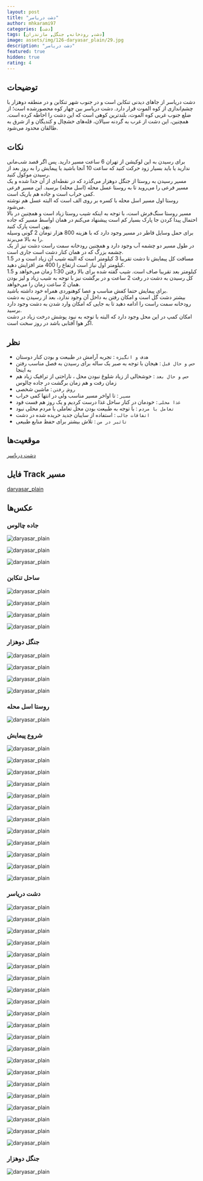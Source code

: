 ```yaml
---
layout: post
title: "دشت دریاسر"
author: mhkarami97
categories: [دشت]
tags: [دشت, رودخانه, جنگل, مازندران]
image: assets/img/126-daryasar_plain/29.jpg
description: "دشت دریاسر"
featured: true
hidden: true
rating: 4
---
```


## توضیحات
دشت دریاسر از جاهای دیدنی تنکابن است و در جنوب شهر تنکابن و در منطقه دوهزار با چشم‌اندازی از کوه الموت قرار دارد. دشت دریاسر بین چهار کوه محصورشده است؛ از ضلع جنوب غربی کوه الموت، بلندترین کوهی است که این دشت را احاطه کرده است. همچنین، این دشت از غرب به گردنه سیالان، قله‌های خشچال و کندیگان و از شرق به طالقان محدود می‌شود.  

## نکات
برای رسیدن به این لوکیشن از تهران 6 ساعت مسیر دارید. پس اگر قصد شب‌مانی ندارید یا باید بسیار زود حرکت کنید که ساعت 10 آنجا باشید یا پیمایش را به روز بعد از رسیدن موکول کنید.  
مسیر رسیدن به روستا از جنگل دوهزار می‌گذرد که در نقطه‌ای از آن جدا شده و یک مسیر فرعی را می‌روید تا به روستا عسل محله (اسل محله) برسید. این مسیر فرعی کمی خراب است و جاده هم باریک است.  
روستا اول مسیر اسل محله با کسره بر روی الف است که البته عسل هم نوشته می‌شود.  
مسیر روستا سنگ‌فرش است، با توجه به اینکه شیب روستا زیاد است و همچنین در بالا احتمال پیدا کردن جا پارک بسیار کم است پیشنهاد می‌کنم در همان اواسط مسیر که جاده پهن است پارک کنید.  
برای حمل وسایل قاطر در مسیر وجود دارد که با هزینه 800 هزار تومان 2 گونی وسیله را به بالا می‌برند.  
در طول مسیر دو چشمه آب وجود دارد و همچنین رودخانه سمت راست دشت نیز از یک چشمه بزرگ که در همان کنار دشت است جاری است.  
مسافت کل پیمایش تا دشت تقریبا 3 کیلومتر است که البته شیب آن زیاد است و در 1.5 کیلومتر اول نیاز است ارتفاع را 400 متر افزایش دهید.  
1.5 کیلومتر بعد تقریبا صاف است. شیب گفته شده برای بالا رفتن 1:30 زمان می‌خواهد و کل رسیدن به دشت در رفت 2 ساعت و در برگشت نیز با توجه به شیب زیاد و لیز بودن همان 2 ساعت زمان را می‌خواهد.  
برای پیمایش حتما کفش مناسب و عصا کوهنوردی همراه خود داشته باشید.  
بیشتر دشت گل است و امکان رفتن به داخل آن وجود ندارد، بعد از رسیدن به دشت رودخانه سمت راست را ادامه دهید تا به جایی که امکان وارد شدن به دشت وجود دارد برسید.  
امکان کمپ در این محل وجود دارد که البته با توجه به نبود پوشش درخت زیاد در دشت اگر هوا آفتابی باشد در روز سخت است.  

## نظر
 - `هدف و انگیزه` : تجربه آرامش در طبیعت و بودن کنار دوستان
 - `حس و حال قبل` : هیجان با توجه به صبر یک ساله برای رسیدن به فصل مناسب رفتن به اینجا
 - `حس و حال بعد` : خوشحالی از زیاد شلوغ نبودن محل ، ناراحتی از ترافیک زیاد هم زمان رفت و هم زمان برگشت در جاده چالوس
 - `روش رفتن` : ماشین شخصی
 - `مسیر` : تا اواخر مسیر مناسب ولی در انتها کمی خراب
 - `غذا محلی` : خودمان در کنار ساحل غذا درست کردیم و یک روز هم فست فود
 - `تعامل با مردم` : با توجه به طبیعت بودن محل تعاملی با مردم محلی نبود
 - `اتفاقات جالب` : استفاده از سایبان جدید خریده شده در دشت
 - `تاثیر در من` : تلاش بیشتر برای حفظ منابع طبیعی

## موقعیت‌ها
[دشت دریاسر](https://www.google.com/maps/place/%D8%AF%D8%B4%D8%AA+%D8%AF%D8%B1%DB%8C%D8%A7%D8%B3%D8%B1%E2%80%AD/data=!4m2!3m1!1s0x3f8b807e1070b083:0x586004d2dc42eb50?sa=X&ved=1t:155783&ictx=111)  

## فایل Track مسیر
[daryasar_plain](/assets/img/126-daryasar_plain/01.gpx)  

## عکس‌ها

### جاده چالوس

![daryasar_plain](/assets/img/126-daryasar_plain/01.jpg)  
  
![daryasar_plain](/assets/img/126-daryasar_plain/02.jpg)  
  
![daryasar_plain](/assets/img/126-daryasar_plain/03.jpg)  

### ساحل تنکابن
  
![daryasar_plain](/assets/img/126-daryasar_plain/04.jpg)  
  
![daryasar_plain](/assets/img/126-daryasar_plain/05.jpg)  
  
![daryasar_plain](/assets/img/126-daryasar_plain/06.jpg)  
  
![daryasar_plain](/assets/img/126-daryasar_plain/07.jpg)  

### جنگل دوهزار
  
![daryasar_plain](/assets/img/126-daryasar_plain/08.jpg)  
  
![daryasar_plain](/assets/img/126-daryasar_plain/09.jpg)  
  
![daryasar_plain](/assets/img/126-daryasar_plain/10.jpg)  
  
![daryasar_plain](/assets/img/126-daryasar_plain/11.jpg)  

### روستا اسل محله
  
![daryasar_plain](/assets/img/126-daryasar_plain/12.jpg)  

### شروع پیمایش
  
![daryasar_plain](/assets/img/126-daryasar_plain/13.jpg)  
  
![daryasar_plain](/assets/img/126-daryasar_plain/14.jpg)  
  
![daryasar_plain](/assets/img/126-daryasar_plain/15.jpg)  
  
![daryasar_plain](/assets/img/126-daryasar_plain/16.jpg)  
  
![daryasar_plain](/assets/img/126-daryasar_plain/17.jpg)  
  
![daryasar_plain](/assets/img/126-daryasar_plain/18.jpg)  
  
![daryasar_plain](/assets/img/126-daryasar_plain/19.jpg)  
  
![daryasar_plain](/assets/img/126-daryasar_plain/20.jpg)  
  
![daryasar_plain](/assets/img/126-daryasar_plain/21.jpg)  
  
![daryasar_plain](/assets/img/126-daryasar_plain/22.jpg)  
  
![daryasar_plain](/assets/img/126-daryasar_plain/23.jpg)  
  
![daryasar_plain](/assets/img/126-daryasar_plain/24.jpg)  

### دشت دریاسر
  
![daryasar_plain](/assets/img/126-daryasar_plain/25.jpg)  
  
![daryasar_plain](/assets/img/126-daryasar_plain/26.jpg)  
  
![daryasar_plain](/assets/img/126-daryasar_plain/27.jpg)  
  
![daryasar_plain](/assets/img/126-daryasar_plain/28.jpg)  

![daryasar_plain](/assets/img/126-daryasar_plain/29.jpg)  
  
![daryasar_plain](/assets/img/126-daryasar_plain/30.jpg)  
  
![daryasar_plain](/assets/img/126-daryasar_plain/31.jpg)  
  
![daryasar_plain](/assets/img/126-daryasar_plain/32.jpg)  
  
![daryasar_plain](/assets/img/126-daryasar_plain/33.jpg)  
  
![daryasar_plain](/assets/img/126-daryasar_plain/34.jpg)  
  
![daryasar_plain](/assets/img/126-daryasar_plain/35.jpg)  
  
![daryasar_plain](/assets/img/126-daryasar_plain/36.jpg)  
  
![daryasar_plain](/assets/img/126-daryasar_plain/37.jpg)  
  
![daryasar_plain](/assets/img/126-daryasar_plain/38.jpg)  
  
![daryasar_plain](/assets/img/126-daryasar_plain/39.jpg)  
  
![daryasar_plain](/assets/img/126-daryasar_plain/40.jpg)  
  
![daryasar_plain](/assets/img/126-daryasar_plain/41.jpg)  
  
![daryasar_plain](/assets/img/126-daryasar_plain/42.jpg)  
  
![daryasar_plain](/assets/img/126-daryasar_plain/43.jpg)  
  
![daryasar_plain](/assets/img/126-daryasar_plain/44.jpg)  
  
![daryasar_plain](/assets/img/126-daryasar_plain/45.jpg)  

### جنگل دوهزار
  
![daryasar_plain](/assets/img/126-daryasar_plain/46.jpg)  